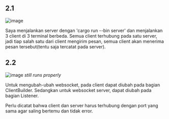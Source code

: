 ## 2.1
![image](https://github.com/ilhamzik/advprog-modul10-broadcast-chat/assets/124953758/8f1450d9-3fd9-4cfa-8e97-2128ff32b553)


Saya menjalankan server dengan 'cargo run --bin server' dan menjalankan 3 client di 3 terminal berbeda. Semua client terhubung pada satu server, jadi tiap salah satu dari client mengirim pesan, semua client akan menerima pesan tersebut(tentu saja tercatat pada server).


## 2.2
![image](https://github.com/ilhamzik/advprog-modul10-broadcast-chat/assets/124953758/31a07889-ef65-4003-959b-8e2c14b89f48)
*still runs properly*

Untuk mengubah-ubah websocket, pada client dapat diubah pada bagian ClientBuilder. Sedangkan untuk websocket server, dapat diubah pada bagian Listener.

Perlu dicatat bahwa client dan server harus terhubung dengan port yang sama agar saling bertemu dan tidak error.
